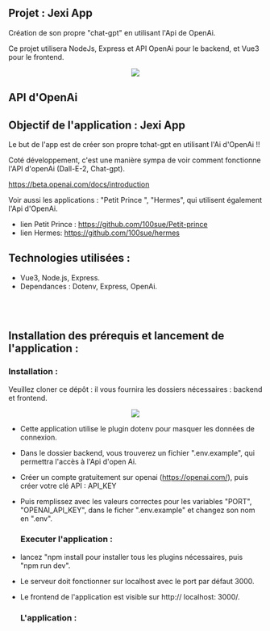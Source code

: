 ## Projet : Jexi App ##

 Création de son propre "chat-gpt" en utilisant l'Api de OpenAi.
<br>

Ce projet utilisera NodeJs, Express et API OpenAi pour le backend, et Vue3 pour le frontend.
<br>

<p align="center">
<img src= "https://user-images.githubusercontent.com/90606431/219114125-8b21edbe-7302-4d43-9996-ccac64292e9a.png" />
</p>



 ## API d'OpenAi ##

 
  ## Objectif de l'application : Jexi App ## 

Le but de l'app est de créer son propre tchat-gpt en utilisant l'Ai d'OpenAi !!

Coté développement, c'est une manière sympa de voir comment fonctionne l'API d'openAi (Dall-E-2, Chat-gpt).

https://beta.openai.com/docs/introduction

Voir aussi les applications : "Petit Prince ", "Hermes", qui utilisent également l'Api d'OpenAi.
- lien Petit Prince : https://github.com/100sue/Petit-prince
- lien Hermes: https://github.com/100sue/hermes


 ## Technologies utilisées : ##
 
- Vue3, Node.js, Express.
- Dependances : Dotenv, Express, OpenAi.

 <br>
 <br>
 

 ## Installation des prérequis et lancement de l'application : ##

   ### Installation : ###

Veuillez cloner ce dépôt : il vous fournira les dossiers nécessaires : backend et frontend.

<p align="center">
<img src= "https://user-images.githubusercontent.com/90606431/219114425-1f459952-3478-4cc5-a6ba-31dae0380761.png" />
</p>


- Cette application utilise le plugin dotenv pour masquer les données de connexion. 
- Dans le dossier backend, vous trouverez un fichier ".env.example", qui permettra l'accès à l'Api d'open Ai. 
- Créer un compte gratuitement sur openai (https://openai.com/), puis créer votre clé API : API_KEY
- Puis remplissez avec les valeurs correctes pour les variables "PORT", "OPENAI_API_KEY", dans le ficher ".env.example" et changez son nom en ".env".

   ### Executer l'application : ###

- lancez "npm install pour installer tous les plugins nécessaires, puis "npm run dev". 
- Le serveur doit fonctionner sur localhost avec le port par défaut 3000. 
- Le frontend de l'application est visible sur http:// localhost: 3000/.
    
    
    ### L'application :  ###

